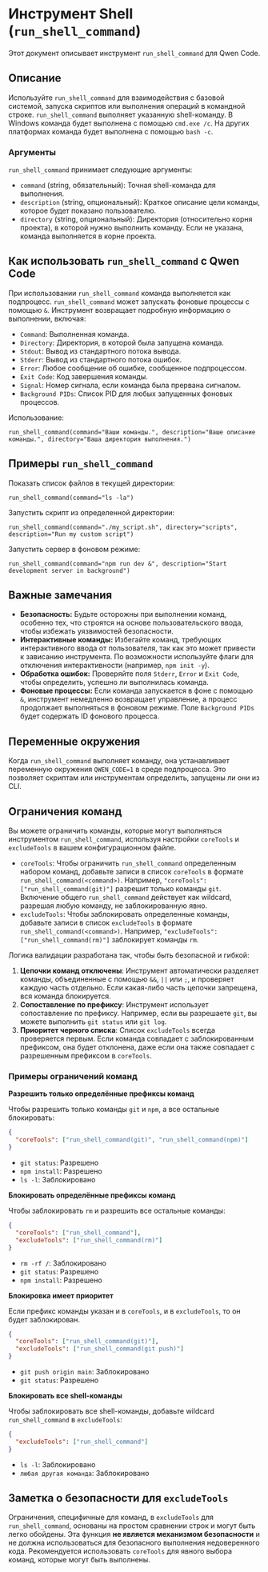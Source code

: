# Инструмент Shell (`run_shell_command`)

Этот документ описывает инструмент `run_shell_command` для Qwen Code.

## Описание

Используйте `run_shell_command` для взаимодействия с базовой системой, запуска скриптов или выполнения операций в командной строке. `run_shell_command` выполняет указанную shell-команду. В Windows команда будет выполнена с помощью `cmd.exe /c`. На других платформах команда будет выполнена с помощью `bash -c`.

### Аргументы

`run_shell_command` принимает следующие аргументы:

- `command` (string, обязательный): Точная shell-команда для выполнения.
- `description` (string, опциональный): Краткое описание цели команды, которое будет показано пользователю.
- `directory` (string, опциональный): Директория (относительно корня проекта), в которой нужно выполнить команду. Если не указана, команда выполняется в корне проекта.

## Как использовать `run_shell_command` с Qwen Code

При использовании `run_shell_command` команда выполняется как подпроцесс. `run_shell_command` может запускать фоновые процессы с помощью `&`. Инструмент возвращает подробную информацию о выполнении, включая:

- `Command`: Выполненная команда.
- `Directory`: Директория, в которой была запущена команда.
- `Stdout`: Вывод из стандартного потока вывода.
- `Stderr`: Вывод из стандартного потока ошибок.
- `Error`: Любое сообщение об ошибке, сообщенное подпроцессом.
- `Exit Code`: Код завершения команды.
- `Signal`: Номер сигнала, если команда была прервана сигналом.
- `Background PIDs`: Список PID для любых запущенных фоновых процессов.

Использование:

```
run_shell_command(command="Ваши команды.", description="Ваше описание команды.", directory="Ваша директория выполнения.")
```

## Примеры `run_shell_command`

Показать список файлов в текущей директории:

```
run_shell_command(command="ls -la")
```

Запустить скрипт из определенной директории:

```
run_shell_command(command="./my_script.sh", directory="scripts", description="Run my custom script")
```

Запустить сервер в фоновом режиме:

```
run_shell_command(command="npm run dev &", description="Start development server in background")
```

## Важные замечания

- **Безопасность:** Будьте осторожны при выполнении команд, особенно тех, что строятся на основе пользовательского ввода, чтобы избежать уязвимостей безопасности.
- **Интерактивные команды:** Избегайте команд, требующих интерактивного ввода от пользователя, так как это может привести к зависанию инструмента. По возможности используйте флаги для отключения интерактивности (например, `npm init -y`).
- **Обработка ошибок:** Проверяйте поля `Stderr`, `Error` и `Exit Code`, чтобы определить, успешно ли выполнилась команда.
- **Фоновые процессы:** Если команда запускается в фоне с помощью `&`, инструмент немедленно возвращает управление, а процесс продолжает выполняться в фоновом режиме. Поле `Background PIDs` будет содержать ID фонового процесса.

## Переменные окружения

Когда `run_shell_command` выполняет команду, она устанавливает переменную окружения `QWEN_CODE=1` в среде подпроцесса. Это позволяет скриптам или инструментам определить, запущены ли они из CLI.

## Ограничения команд

Вы можете ограничить команды, которые могут выполняться инструментом `run_shell_command`, используя настройки `coreTools` и `excludeTools` в вашем конфигурационном файле.

- `coreTools`: Чтобы ограничить `run_shell_command` определенным набором команд, добавьте записи в список `coreTools` в формате `run_shell_command(<command>)`. Например, `"coreTools": ["run_shell_command(git)"]` разрешит только команды `git`. Включение общего `run_shell_command` действует как wildcard, разрешая любую команду, не заблокированную явно.
- `excludeTools`: Чтобы заблокировать определенные команды, добавьте записи в список `excludeTools` в формате `run_shell_command(<command>)`. Например, `"excludeTools": ["run_shell_command(rm)"]` заблокирует команды `rm`.

Логика валидации разработана так, чтобы быть безопасной и гибкой:

1.  **Цепочки команд отключены**: Инструмент автоматически разделяет команды, объединенные с помощью `&&`, `||` или `;`, и проверяет каждую часть отдельно. Если какая-либо часть цепочки запрещена, вся команда блокируется.
2.  **Сопоставление по префиксу**: Инструмент использует сопоставление по префиксу. Например, если вы разрешаете `git`, вы можете выполнить `git status` или `git log`.
3.  **Приоритет черного списка**: Список `excludeTools` всегда проверяется первым. Если команда совпадает с заблокированным префиксом, она будет отклонена, даже если она также совпадает с разрешенным префиксом в `coreTools`.

### Примеры ограничений команд

**Разрешить только определённые префиксы команд**

Чтобы разрешить только команды `git` и `npm`, а все остальные блокировать:

```json
{
  "coreTools": ["run_shell_command(git)", "run_shell_command(npm)"]
}
```

- `git status`: Разрешено
- `npm install`: Разрешено
- `ls -l`: Заблокировано

**Блокировать определённые префиксы команд**

Чтобы заблокировать `rm` и разрешить все остальные команды:

```json
{
  "coreTools": ["run_shell_command"],
  "excludeTools": ["run_shell_command(rm)"]
}
```

- `rm -rf /`: Заблокировано
- `git status`: Разрешено
- `npm install`: Разрешено

**Блокировка имеет приоритет**

Если префикс команды указан и в `coreTools`, и в `excludeTools`, то он будет заблокирован.

```json
{
  "coreTools": ["run_shell_command(git)"],
  "excludeTools": ["run_shell_command(git push)"]
}
```

- `git push origin main`: Заблокировано
- `git status`: Разрешено

**Блокировать все shell-команды**

Чтобы заблокировать все shell-команды, добавьте wildcard `run_shell_command` в `excludeTools`:

```json
{
  "excludeTools": ["run_shell_command"]
}
```

- `ls -l`: Заблокировано
- `любая другая команда`: Заблокировано

## Заметка о безопасности для `excludeTools`

Ограничения, специфичные для команд, в `excludeTools` для `run_shell_command`, основаны на простом сравнении строк и могут быть легко обойдены. Эта функция **не является механизмом безопасности** и не должна использоваться для безопасного выполнения недоверенного кода. Рекомендуется использовать `coreTools` для явного выбора команд, которые могут быть выполнены.
